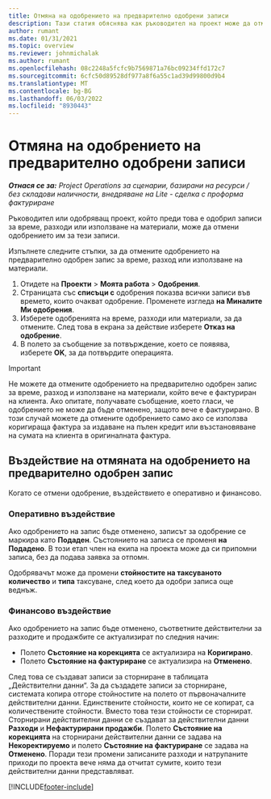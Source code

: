 ```yaml
---
title: Отмяна на одобрението на предварително одобрени записи
description: Тази статия обяснява как ръководител на проект може да отмени одобрението на предварително одобрени записи за време, разходи или използване на материали.
author: rumant
ms.date: 01/31/2021
ms.topic: overview
ms.reviewer: johnmichalak
ms.author: rumant
ms.openlocfilehash: 08c2248a5fcfc9b7569871a76bc09234ffd172c7
ms.sourcegitcommit: 6cfc50d89528df977a8f6a55c1ad39d99800d9b4
ms.translationtype: MT
ms.contentlocale: bg-BG
ms.lasthandoff: 06/03/2022
ms.locfileid: "8930443"
---
```

# <a name="cancel-the-approval-of-previously-approved-entries"></a>Отмяна на одобрението на предварително одобрени записи

_**Отнася се за:** Project Operations за сценарии, базирани на ресурси / без складови наличности, внедряване на Lite - сделка с проформа фактуриране_

Ръководител или одобряващ проект, който преди това е одобрил записи за време, разходи или използване на материали, може да отмени одобрението им за тези записи. 

Изпълнете следните стъпки, за да отмените одобрението на предварително одобрен запис за време, разход или използване на материали.

1. Отидете на **Проекти** \> **Моята работа** \> **Одобрения**.
2. Страницата със **списъци с** одобрения показва всички записи във времето, които очакват одобрение. Променете изгледа **на Миналите Ми одобрения**.
3. Изберете одобренията на време, разходи или материали, за да отмените. След това в екрана за действие изберете **Отказ на одобрение**.
4. В полето за съобщение за потвърждение, което се появява, изберете **OK**, за да потвърдите операцията.

> [!IMPORTANT]
> Не можете да отмените одобрението на предварително одобрен запис за време, разход и използване на материали, който вече е фактуриран на клиента. Ако опитате, получавате съобщение, което гласи, че одобрението не може да бъде отменено, защото вече е фактурирано. В този случай можете да отмените одобрението само ако се използва коригираща фактура за издаване на пълен кредит или възстановяване на сумата на клиента в оригиналната фактура.

## <a name="impact-of-canceling-the-approval-of-a-previously-approved-entry"></a>Въздействие на отмяната на одобрението на предварително одобрен запис

Когато се отмени одобрение, въздействието е оперативно и финансово.

### <a name="operational-impact"></a>Оперативно въздействие

Ако одобрението на запис бъде отменено, записът за одобрение се маркира като **Подаден**. Състоянието на записа се променя **на Подадено**. В този етап член на екипа на проекта може да си припомни записа, без да подава заявка за отпомн.

Одобрявачът може да промени **стойностите на таксуваното количество** и **типа** таксуване, след което да одобри записа още веднъж.

### <a name="financial-impact"></a>Финансово въздействие

Ако одобрението на запис бъде отменено, съответните действителни за разходите и продажбите се актуализират по следния начин:

- Полето **Състояние на корекцията** се актуализира на **Коригирано**.
- Полето **Състояние на фактуриране** се актуализира на **Отменено**.

След това се създават записи за сторниране в таблицата „Действителни данни“. За да създадете записи за сторниране, системата копира отгоре стойностите на полето от първоначалните действителни данни. Единствените стойности, които не се копират, са количествените стойности. Вместо това тези стойности се сторнират. Сторнирани действителни данни се създават за действителни данни **Разходи** и **Нефактурирани продажби**. Полето **Състояние на корекцията** на сторнирани действителни данни се задава на **Некоректируемо** и полето **Състояние на фактуриране** се задава на **Отменено**. Поради тези промени записаните разходи и натрупаните приходи по проекта вече няма да отчитат сумите, които тези действителни данни представляват.

[!INCLUDE[footer-include](../includes/footer-banner.md)]
